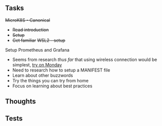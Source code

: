 ## Tasks
~~MicroK8S - Canonical~~ 
- ~~Read introduction~~
- ~~Setup~~
- ~~Get familiar~~
~~WSL2 - setup~~ 

Setup Prometheus and Grafana 
- Seems from research *thus far* that using wireless connection would be simplest, <u>try on Monday</u>
- Need to research how to setup a MANIFEST file
- Learn about other buzzwords
- Try the things you can try from home
- Focus on learning about best practices 


## Thoughts


## Tests